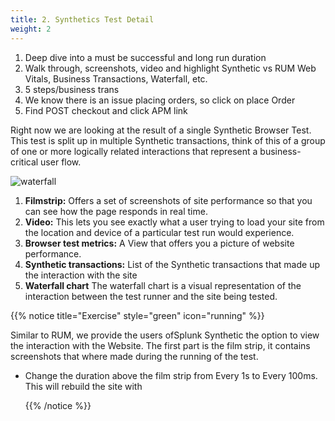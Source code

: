 ```yaml
---
title: 2. Synthetics Test Detail
weight: 2
---
```


1. Deep dive into a   must be successful and long run duration
2. Walk through, screenshots, video and highlight Synthetic vs RUM Web Vitals, Business Transactions, Waterfall, etc.
3. 5 steps/business trans
4. We know there is an issue placing orders, so click on place Order
5. Find POST checkout and click APM link

Right now we are looking at the result of a single Synthetic Browser Test. This test is split up in multiple Synthetic transactions, think of this of a group of one or more logically related interactions that represent a business-critical user flow.

![waterfall](../images/synth-waterfall.png)

1. **Filmstrip:** Offers a set of screenshots of site performance so that you can see how the page responds in real time.
2. **Video:** This lets you see exactly what a user trying to load your site from the location and device of a particular test run would experience.
3. **Browser test metrics:**  A View that offers you a picture of website performance.
4. **Synthetic transactions:**  List of the Synthetic transactions that made up the interaction with the site
5. **Waterfall chart**  The waterfall chart is a visual representation of the interaction between the test runner and the site being tested.

{{% notice title="Exercise" style="green" icon="running" %}}

Similar to RUM, we provide the users ofSplunk Synthetic the option to view the interaction with the Website.
The first part is the film strip, it contains screenshots that where made during the running of the test.

* Change the duration above the film strip from  Every 1s to Every 100ms. This will rebuild the site with 


  {{% /notice %}}
